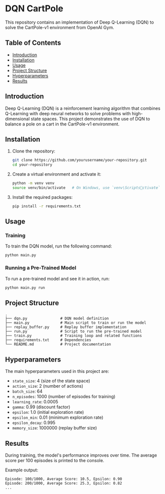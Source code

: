 
# DQN CartPole

This repository contains an implementation of Deep Q-Learning (DQN) to solve the CartPole-v1 environment from OpenAI Gym.

## Table of Contents

- [Introduction](#introduction)
- [Installation](#installation)
- [Usage](#usage)
- [Project Structure](#project-structure)
- [Hyperparameters](#hyperparameters)
- [Results](#results)


## Introduction

Deep Q-Learning (DQN) is a reinforcement learning algorithm that combines Q-Learning with deep neural networks to solve problems with high-dimensional state spaces. This project demonstrates the use of DQN to balance a pole on a cart in the CartPole-v1 environment.

## Installation

1. Clone the repository:

    ```sh
    git clone https://github.com/yourusername/your-repository.git
    cd your-repository
    ```

2. Create a virtual environment and activate it:

    ```sh
    python -m venv venv
    source venv/bin/activate   # On Windows, use `venv\Scriptsctivate`
    ```

3. Install the required packages:

    ```sh
    pip install -r requirements.txt
    ```

## Usage

### Training

To train the DQN model, run the following command:

```sh
python main.py
```

### Running a Pre-Trained Model

To run a pre-trained model and see it in action, run:

```sh
python main.py run
```

## Project Structure

```
.
├── dqn.py               # DQN model definition
├── main.py              # Main script to train or run the model
├── replay_buffer.py     # Replay buffer implementation
├── run.py               # Script to run the pre-trained model
├── train.py             # Training loop and related functions
├── requirements.txt     # Dependencies
└── README.md            # Project documentation
```

## Hyperparameters

The main hyperparameters used in this project are:

- `state_size`: 4 (size of the state space)
- `action_size`: 2 (number of actions)
- `batch_size`: 64
- `n_episodes`: 1000 (number of episodes for training)
- `learning_rate`: 0.0005
- `gamma`: 0.99 (discount factor)
- `epsilon`: 1.0 (initial exploration rate)
- `epsilon_min`: 0.01 (minimum exploration rate)
- `epsilon_decay`: 0.995
- `memory_size`: 1000000 (replay buffer size)

## Results

During training, the model's performance improves over time. The average score per 100 episodes is printed to the console.

Example output:

```
Episode: 100/1000, Average Score: 10.5, Epsilon: 0.90
Episode: 200/1000, Average Score: 25.3, Epsilon: 0.82
...
```

